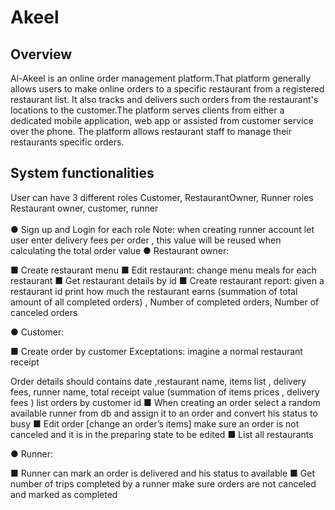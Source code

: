 # Akeel
## Overview
Al-Akeel is an online order management platform.That platform generally allows users to make online orders to a specific restaurant from a registered restaurant list. 
It also tracks and delivers such orders from the restaurant's locations to the customer.The platform serves clients from either a dedicated mobile application, web app or assisted from
customer service over the phone. The platform allows restaurant staff to manage their restaurants
specific orders. 

## System functionalities
  User can have 3 different roles Customer, RestaurantOwner, Runner roles
  Restaurant owner, customer, runner  
  <br>● Sign up and Login for each role
  Note: when creating runner account let user enter delivery fees per order , this value will be
  reused when calculating the total order value
  ● Restaurant owner:
  
  ■ Create restaurant menu
  ■ Edit restaurant: change menu meals for each restaurant
  ■ Get restaurant details by id
  ■ Create restaurant report: given a restaurant id print
  how much the restaurant earns (summation of total amount of all completed
  orders) , Number of completed orders, Number of canceled orders
  
  ● Customer:
  
  ■ Create order by customer
  Exceptations: imagine a normal restaurant receipt
  
  Order details should contains date ,restaurant name, items list , delivery fees,
  runner name, total receipt value (summation of items prices , delivery fees )
  list orders by customer id
  ■ When creating an order select a random available runner from db and assign it to
  an order and convert his status to busy
  ■ Edit order [change an order’s items] make sure an order is not canceled and it is
  in the preparing state to be edited
  ■ List all restaurants
  
  ● Runner:
  
  ■ Runner can mark an order is delivered and his status to available
  ■ Get number of trips completed by a runner make sure orders are not canceled
  and marked as completed
